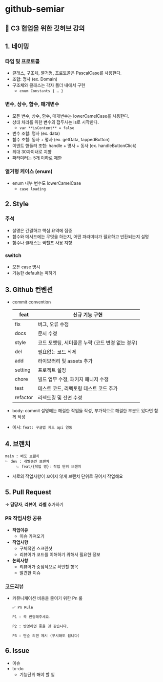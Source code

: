 # github-semiar
## 🤩 C3 협업을 위한 깃허브 강의

## 1. 네이밍

### 타입 및 프로토콜

- 클래스, 구조체, 열거형, 프로토콜은 PascalCase를 사용한다.
- 조합: 명사 (ex. Domain)
- 구조체와 클래스는 각자 폴더 내에서 구현
    - `enum Constants { … }`

### 변수, 상수, 함수, 매개변수

- 모든 변수, 상수, 함수, 매개변수는 lowerCamelCase를 사용한다.
- 상태 처리를 위한 변수의 접두사는 is로 시작한다.
    - `var **isContent** = false`
- 변수 조합: 명사 (ex. data)
- 함수 조합: 동사 + 명사 (ex. getData, tappedButton)
- 이벤트 핸들러 조합: handle + 명사 + 동사 (ex. handleButtonClick)
- 최대 30자이내로 지향
- 파라미터는 5개 이하로 제한

### 열거형 케이스 (enum)

- enum 내부 변수도 lowerCamelCase
    - `case loading`

## 2. Style

### 주석

- 설명은 간결하고 핵심 요약에 집중
- 함수와 메서드에는 무엇을 하는지, 어떤 파라미터가 필요하고 반환되는지 설명
- 함수나 클래스는 퀵헬프 사용 지향

### switch

- 모든 case 명시
- 가능한 default는 피하기

## 3.  Github 컨벤션

- commit convention
    
    
    | feat | 신규 기능 구현 |
    | --- | --- |
    | fix | 버그, 오류 수정 |
    | docs | 문서 수정 |
    | style | 코드 포맷팅, 세미콜론 누락 (코드 변경 없는 경우) |
    | del | 필요없는 코드 삭제 |
    | add | 라이브러리 및 assets 추가 |
    | setting | 프로젝트 설정  |
    | chore | 빌드 업무 수정, 패키지 매니저 수정 |
    | test | 테스트 코드, 리펙토링 테스트 코드 추가 |
    | refactor | 리펙토링 및 전면 수정 |
- body: commit 설명에는 해결한 작업들 작성, 부가적으로 해결한 부분도 있다면 함께 작성
- 예시: `feat: 구글맵 지도 api 연동`

## 4. 브랜치

```
main : 배포 브랜치
ㄴ dev : 개발중인 브랜치
	 ㄴ feat/{작업 명}: 작업 단위 브랜치
```

- 서로의 작업사항이 꼬이지 않게 브랜치 단위로 끊어서 작업해요

## 5. Pull Request

 **→ 담당자**, **리뷰어**, **라벨** 추가하기


### PR **작업사항** 공유

- **작업이유**
    - 이슈 가져오기
- **작업사항**
    - 구체적인 스크린샷
    - 리뷰어가 코드를 이해하기 위해서 필요한 정보
- **논의사항**
    - 리뷰어가 중점적으로 확인할 항목
    - 발견한 이슈

### 코드리뷰

- 커뮤니케이션 비용을 줄이기 위한 Pn 룰
    
    ```
    ✅ Pn Rule
    
    P1 : 꼭 반영해주세요.
    
    P2 : 반영하면 좋을 것 같습니다.
    
    P3 : 단순 의견 제시 (무시해도 됩니다)
    ```
    

## 6. Issue

- 이슈
- to-do
    - 기능단위 해야 할 일
